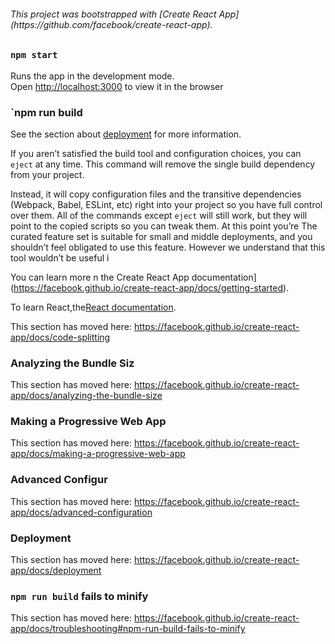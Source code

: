 <h6>This project was bootstrapped with [Create React App](https://github.com/facebook/create-react-app).</h6>



### `npm start`

Runs the app in the development mode.<br>
Open [http://localhost:3000](http://localhost:3000) to view it in the browser



### `npm run build

See the section about [deployment](https://facebook.github.io/create-react-app/docs/deployment) for more information.


If you aren’t satisfied the build tool and configuration choices, you can `eject` at any time. This command will remove the single build dependency from your project.

Instead, it will copy configuration files and the transitive dependencies (Webpack, Babel, ESLint, etc) right into your project so you have full control over them. All of the commands except `eject` will still work, but they will point to the copied scripts so you can tweak them. At this point you’re The curated feature set is suitable for small and middle deployments, and you shouldn’t feel obligated to use this feature. However we understand that this tool wouldn’t be useful i

You can learn more n the Create React App documentation](https://facebook.github.io/create-react-app/docs/getting-started).

To learn React,the[React documentation](https://reactjs.org/).



This section has moved here: https://facebook.github.io/create-react-app/docs/code-splitting

### Analyzing the Bundle Siz

This section has moved here: https://facebook.github.io/create-react-app/docs/analyzing-the-bundle-size

### Making a Progressive Web App

This section has moved here: https://facebook.github.io/create-react-app/docs/making-a-progressive-web-app

### Advanced Configur

This section has moved here: https://facebook.github.io/create-react-app/docs/advanced-configuration

### Deployment

This section has moved here: https://facebook.github.io/create-react-app/docs/deployment

### `npm run build` fails to minify

This section has moved here: https://facebook.github.io/create-react-app/docs/troubleshooting#npm-run-build-fails-to-minify
